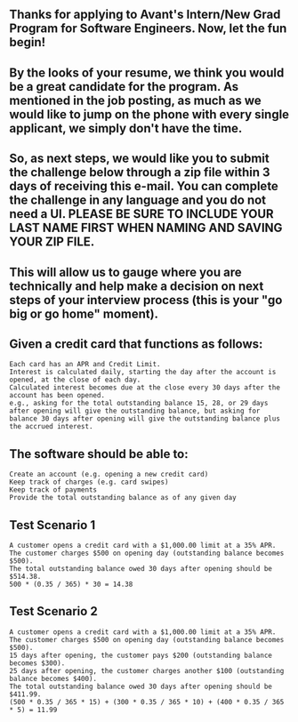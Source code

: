 ## Thanks for applying to Avant's Intern/New Grad Program for Software Engineers. Now, let the fun begin!

## By the looks of your resume, we think you would be a great candidate for the program. As mentioned in the job posting, as much as we would like to jump on the phone with every single applicant, we simply don't have the time.

## So, as next steps, we would like you to submit the challenge below through a zip file within 3 days of receiving this e-mail. You can complete the challenge in any language and you do not need a UI. PLEASE BE SURE TO INCLUDE YOUR LAST NAME FIRST WHEN NAMING AND SAVING YOUR ZIP FILE.

## This will allow us to gauge where you are technically and help make a decision on next steps of your interview process (this is your "go big or go home" moment).

## Given a credit card that functions as follows: 
    Each card has an APR and Credit Limit.
    Interest is calculated daily, starting the day after the account is opened, at the close of each day.
    Calculated interest becomes due at the close every 30 days after the account has been opened.
    e.g., asking for the total outstanding balance 15, 28, or 29 days after opening will give the outstanding balance, but asking for balance 30 days after opening will give the outstanding balance plus the accrued interest.

## The software should be able to:
    Create an account (e.g. opening a new credit card)
    Keep track of charges (e.g. card swipes)
    Keep track of payments
    Provide the total outstanding balance as of any given day

## Test Scenario 1
    A customer opens a credit card with a $1,000.00 limit at a 35% APR.
    The customer charges $500 on opening day (outstanding balance becomes $500).
    The total outstanding balance owed 30 days after opening should be $514.38.
    500 * (0.35 / 365) * 30 = 14.38 

## Test Scenario 2 
    A customer opens a credit card with a $1,000.00 limit at a 35% APR.
    The customer charges $500 on opening day (outstanding balance becomes $500).
    15 days after opening, the customer pays $200 (outstanding balance becomes $300).
    25 days after opening, the customer charges another $100 (outstanding balance becomes $400).
    The total outstanding balance owed 30 days after opening should be $411.99.
    (500 * 0.35 / 365 * 15) + (300 * 0.35 / 365 * 10) + (400 * 0.35 / 365 * 5) = 11.99